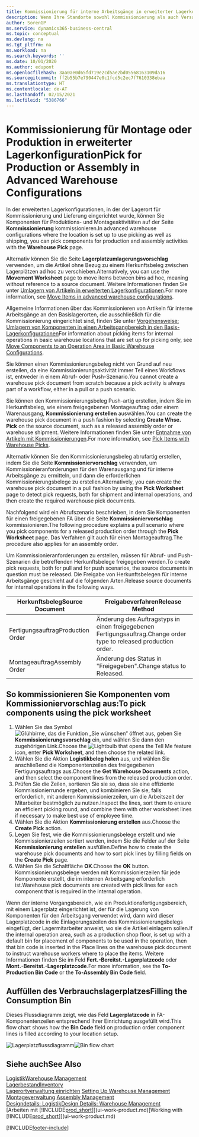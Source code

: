 ```yaml
---
title: Kommissionierung für interne Arbeitsgänge in erweiterter Lagerkonfigurationen
description: Wenn Ihre Standorte sowohl Kommissionierung als auch Versand verwenden, wählen Sie Komponenten für Produktions- und Montageaktivitäten auf der Seite Lagerauswahl aus.
author: SorenGP
ms.service: dynamics365-business-central
ms.topic: conceptual
ms.devlang: na
ms.tgt_pltfrm: na
ms.workload: na
ms.search.keywords: ''
ms.date: 10/01/2020
ms.author: edupont
ms.openlocfilehash: 3aa0ae0d65fd719e2cd5ae2bd05568163109da16
ms.sourcegitcommit: ff2b55b7e790447e0c1fcd5c2ec7f7610338ebaa
ms.translationtype: HT
ms.contentlocale: de-AT
ms.lasthandoff: 02/15/2021
ms.locfileid: "5386766"
---
```

# <a name="pick-for-production-or-assembly-in-advanced-warehouse-configurations"></a><span data-ttu-id="5e0f1-103">Kommissionierung für Montage oder Produktion in erweiterter Lagerkonfiguration</span><span class="sxs-lookup"><span data-stu-id="5e0f1-103">Pick for Production or Assembly in Advanced Warehouse Configurations</span></span>
<span data-ttu-id="5e0f1-104">In der erweiterten Lagerkonfigurationen, in der der Lagerort für Kommissionierung und Lieferung eingerichtet wurde, können Sie Komponenten für Produktions- und Montageaktivitäten auf der Seite **Kommissionierung** kommissionieren.</span><span class="sxs-lookup"><span data-stu-id="5e0f1-104">In advanced warehouse configurations where the location is set up to use picking as well as shipping, you can pick components for production and assembly activities with the **Warehouse Pick** page.</span></span>  

<span data-ttu-id="5e0f1-105">Alternativ können Sie die Seite **Lagerplatzumlagerungsvorschlag** verwenden, um die Artikel ohne Bezug zu einem Herkunftsbeleg zwischen Lagerplätzen ad hoc zu verschieben.</span><span class="sxs-lookup"><span data-stu-id="5e0f1-105">Alternatively, you can use the **Movement Worksheet** page to move items between bins ad hoc, meaning without reference to a source document.</span></span> <span data-ttu-id="5e0f1-106">Weitere Informationen finden Sie unter [Umlagern von Artikeln in erweiterten Lagerkonfigurationen](warehouse-how-to-move-items-in-advanced-warehousing.md).</span><span class="sxs-lookup"><span data-stu-id="5e0f1-106">For more information, see [Move Items in advanced warehouse configurations](warehouse-how-to-move-items-in-advanced-warehousing.md).</span></span>  

<span data-ttu-id="5e0f1-107">Allgemeine Informationen über das Kommissionieren von Artikeln für interne Arbeitsgänge an den Basislagerorten, die ausschließlich für die Kommissionierung eingerichtet sind, finden Sie unter [Vorgehensweise: Umlagern von Komponenten in einen Arbeitsgangbereich in den Basis-Lagerkonfigurationen](warehouse-how-to-move-components-to-an-operation-area-in-basic-warehousing.md)</span><span class="sxs-lookup"><span data-stu-id="5e0f1-107">For information about picking items for internal operations in basic warehouse locations that are set up for picking only, see [Move Components to an Operation Area in Basic Warehouse Configurations](warehouse-how-to-move-components-to-an-operation-area-in-basic-warehousing.md).</span></span>  

<span data-ttu-id="5e0f1-108">Sie können einen Kommissionierungsbeleg nicht von Grund auf neu erstellen, da eine Kommissionierungsaktivität immer Teil eines Workflows ist, entweder in einem Abruf- oder Push-Szenario.</span><span class="sxs-lookup"><span data-stu-id="5e0f1-108">You cannot create a warehouse pick document from scratch because a pick activity is always part of a workflow, either in a pull or a push scenario.</span></span>  

<span data-ttu-id="5e0f1-109">Sie können den Kommissionierungsbeleg Push-artig erstellen, indem Sie im Herkunftsbeleg, wie einem freigegebenen Montageauftrag oder einem Warenausgang, **Kommissionierung erstellen** auswählen.</span><span class="sxs-lookup"><span data-stu-id="5e0f1-109">You can create the warehouse pick document in a push fashion by selecting **Create Whse. Pick** on the source document, such as a released assembly order or warehouse shipment.</span></span> <span data-ttu-id="5e0f1-110">Weitere Informationen finden Sie unter [Entnahme von Artikeln mit Kommissionierungen](warehouse-how-to-pick-items-for-warehouse-shipment.md).</span><span class="sxs-lookup"><span data-stu-id="5e0f1-110">For more information, see [Pick Items with Warehouse Picks](warehouse-how-to-pick-items-for-warehouse-shipment.md).</span></span>  

<span data-ttu-id="5e0f1-111">Alternativ können Sie den Kommissionierungsbeleg abrufartig erstellen, indem Sie die Seite **Kommissioniervorschlag** verwenden, um Kommissionieranforderungen für den Warenausgang und für interne Arbeitsgänge zu ermitteln, und dann die erforderlichen Kommissionierungsbelege zu erstellen.</span><span class="sxs-lookup"><span data-stu-id="5e0f1-111">Alternatively, you can create the warehouse pick document in a pull fashion by using the **Pick Worksheet** page to detect pick requests, both for shipment and internal operations, and then create the required warehouse pick documents.</span></span>  

<span data-ttu-id="5e0f1-112">Nachfolgend wird ein Abrufszenario beschrieben, in dem Sie Komponenten für einen freigegebenen FA über die Seite **Kommissioniervorschlag** kommissionieren.</span><span class="sxs-lookup"><span data-stu-id="5e0f1-112">The following procedure explains a pull scenario where you pick components for a released production order through the **Pick Worksheet** page.</span></span> <span data-ttu-id="5e0f1-113">Das Verfahren gilt auch für einen Montageauftrag.</span><span class="sxs-lookup"><span data-stu-id="5e0f1-113">The procedure also applies for an assembly order.</span></span>  

<span data-ttu-id="5e0f1-114">Um Kommissionieranforderungen zu erstellen, müssen für Abruf- und Push-Szenarien die betreffenden Herkunftsbelege freigegeben werden.</span><span class="sxs-lookup"><span data-stu-id="5e0f1-114">To create pick requests, both for pull and for push scenarios, the source documents in question must be released.</span></span> <span data-ttu-id="5e0f1-115">Die Freigabe von Herkunftsbelegen für interne Arbeitsgänge geschieht auf die folgenden Arten.</span><span class="sxs-lookup"><span data-stu-id="5e0f1-115">Release source documents for internal operations in the following ways.</span></span>  

|<span data-ttu-id="5e0f1-116">Herkunftsbeleg</span><span class="sxs-lookup"><span data-stu-id="5e0f1-116">Source Document</span></span>|<span data-ttu-id="5e0f1-117">Freigabeverfahren</span><span class="sxs-lookup"><span data-stu-id="5e0f1-117">Release Method</span></span>|  
|---------------------|--------------------|  
|<span data-ttu-id="5e0f1-118">Fertigungsauftrag</span><span class="sxs-lookup"><span data-stu-id="5e0f1-118">Production Order</span></span>|<span data-ttu-id="5e0f1-119">Änderung des Auftragstyps in einen freigegebenen Fertigungsauftrag.</span><span class="sxs-lookup"><span data-stu-id="5e0f1-119">Change order type to released production order.</span></span>|  
|<span data-ttu-id="5e0f1-120">Montageauftrag</span><span class="sxs-lookup"><span data-stu-id="5e0f1-120">Assembly Order</span></span>|<span data-ttu-id="5e0f1-121">Änderung des Status in "Freigegeben".</span><span class="sxs-lookup"><span data-stu-id="5e0f1-121">Change status to Released.</span></span>|  

## <a name="to-pick-components-using-the-pick-worksheet"></a><span data-ttu-id="5e0f1-122">So kommissionieren Sie Komponenten vom Kommissioniervorschlag aus:</span><span class="sxs-lookup"><span data-stu-id="5e0f1-122">To pick components using the pick worksheet</span></span>  
1.  <span data-ttu-id="5e0f1-123">Wählen Sie das Symbol ![Glühbirne, das die Funktion „Sie wünschen“ öffnet](media/ui-search/search_small.png "Tell Me-Funktion") aus, geben Sie **Kommissionierungsvorschlag** ein, und wählen Sie dann den zugehörigen Link.</span><span class="sxs-lookup"><span data-stu-id="5e0f1-123">Choose the ![Lightbulb that opens the Tell Me feature](media/ui-search/search_small.png "Tell me what you want to do") icon, enter **Pick Worksheet**, and then choose the related link.</span></span>  
2.  <span data-ttu-id="5e0f1-124">Wählen Sie die Aktion **Logistikbeleg holen** aus, und wählen Sie anschließend die Komponentenzeilen des freigegebenen Fertigungsauftrags aus.</span><span class="sxs-lookup"><span data-stu-id="5e0f1-124">Choose the **Get Warehouse Documents** action, and then select the component lines from the released production order.</span></span>  
3.  <span data-ttu-id="5e0f1-125">Prüfen Sie die Zeilen, sortieren Sie sie so, dass sie eine effiziente Kommissionierrunde ergeben, und kombinieren Sie sie, falls erforderlich, mit anderen Kommissionierzeilen, um die Arbeitszeit der Mitarbeiter bestmöglich zu nutzen.</span><span class="sxs-lookup"><span data-stu-id="5e0f1-125">Inspect the lines, sort them to ensure an efficient picking round, and combine them with other worksheet lines if necessary to make best use of employee time.</span></span>  
4.  <span data-ttu-id="5e0f1-126">Wählen Sie die Aktion **Kommissionierung erstellen** aus.</span><span class="sxs-lookup"><span data-stu-id="5e0f1-126">Choose the **Create Pick** action.</span></span>  
5.  <span data-ttu-id="5e0f1-127">Legen Sie fest, wie die Kommissionierungsbelege erstellt und wie Kommissionierzeilen sortiert werden, indem Sie die Felder auf der Seite **Kommissionierung erstellen** ausfüllen.</span><span class="sxs-lookup"><span data-stu-id="5e0f1-127">Define how to create the warehouse pick documents and how to sort pick lines by filling fields on the **Create Pick** page.</span></span>  
6.  <span data-ttu-id="5e0f1-128">Wählen Sie die Schaltfläche **OK**.</span><span class="sxs-lookup"><span data-stu-id="5e0f1-128">Choose the **OK** button.</span></span> <span data-ttu-id="5e0f1-129">Kommissionierungsbelege werden mit Kommissionierzeilen für jede Komponente erstellt, die im internen Arbeitsgang erforderlich ist.</span><span class="sxs-lookup"><span data-stu-id="5e0f1-129">Warehouse pick documents are created with pick lines for each component that is required in the internal operation.</span></span>  

<span data-ttu-id="5e0f1-130">Wenn der interne Vorgangsbereich, wie ein Produktionsfertigungsbereich, mit einem Lagerplatz eingerichtet ist, der für die Lagerung von Komponenten für den Arbeitsgang verwendet wird, dann wird dieser Lagerplatzcode in die Einlagerungszeilen des Kommissionierungsbelegs eingefügt, der Lagermitarbeiter anweist, wo sie die Artikel einlagern sollen.</span><span class="sxs-lookup"><span data-stu-id="5e0f1-130">If the internal operation area, such as a production shop floor, is set up with a default bin for placement of components to be used in the operation, then that bin code is inserted in the Place lines on the warehouse pick document to instruct warehouse workers where to place the items.</span></span> <span data-ttu-id="5e0f1-131">Weitere Informationen finden Sie im Feld **Fert.-Bereitst.-Lagerplatzcode** oder **Mont.-Bereitst.-Lagerplatzcode**.</span><span class="sxs-lookup"><span data-stu-id="5e0f1-131">For more information, see the **To-Production Bin Code** or the **To-Assembly Bin Code** field.</span></span>

## <a name="filling-the-consumption-bin"></a><span data-ttu-id="5e0f1-132">Auffüllen des Verbrauchslagerplatzes</span><span class="sxs-lookup"><span data-stu-id="5e0f1-132">Filling the Consumption Bin</span></span>
<span data-ttu-id="5e0f1-133">Dieses Flussdiagramm zeigt, wie das Feld **Lagerplatzcode** in FA-Komponentenzeilen entsprechend Ihrer Einrichtung ausgefüllt wird.</span><span class="sxs-lookup"><span data-stu-id="5e0f1-133">This flow chart shows how the **Bin Code** field on production order component lines is filled according to your location setup.</span></span>

<span data-ttu-id="5e0f1-134">![Lagerplatzflussdiagramm](media/binflow.png "BinFlow")</span><span class="sxs-lookup"><span data-stu-id="5e0f1-134">![Bin flow chart](media/binflow.png "BinFlow")</span></span>  

## <a name="see-also"></a><span data-ttu-id="5e0f1-135">Siehe auch</span><span class="sxs-lookup"><span data-stu-id="5e0f1-135">See Also</span></span>
[<span data-ttu-id="5e0f1-136">Logistik</span><span class="sxs-lookup"><span data-stu-id="5e0f1-136">Warehouse Management</span></span>](warehouse-manage-warehouse.md)  
[<span data-ttu-id="5e0f1-137">Lagerbestand</span><span class="sxs-lookup"><span data-stu-id="5e0f1-137">Inventory</span></span>](inventory-manage-inventory.md)  
<span data-ttu-id="5e0f1-138">[Lagerortverwaltung einrichten](warehouse-setup-warehouse.md)   </span><span class="sxs-lookup"><span data-stu-id="5e0f1-138">[Setting Up Warehouse Management](warehouse-setup-warehouse.md)   </span></span>  
<span data-ttu-id="5e0f1-139">[Montageverwaltung](assembly-assemble-items.md)  </span><span class="sxs-lookup"><span data-stu-id="5e0f1-139">[Assembly Management](assembly-assemble-items.md)  </span></span>  
[<span data-ttu-id="5e0f1-140">Designdetails: Logistik</span><span class="sxs-lookup"><span data-stu-id="5e0f1-140">Design Details: Warehouse Management</span></span>](design-details-warehouse-management.md)  
<span data-ttu-id="5e0f1-141">[Arbeiten mit [!INCLUDE[prod_short](includes/prod_short.md)]](ui-work-product.md)</span><span class="sxs-lookup"><span data-stu-id="5e0f1-141">[Working with [!INCLUDE[prod_short](includes/prod_short.md)]](ui-work-product.md)</span></span>


[!INCLUDE[footer-include](includes/footer-banner.md)]